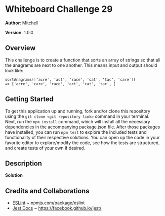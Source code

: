 # Whiteboard Challenge 29

**Author**: Mitchell

**Version**: 1.0.0

## Overview
This challenge is to create a function that sorts an array of strings so that all the anagrams are next to one another. This means input and output should look like:
```
sortAnagrams(['acre', 'act', 'race', 'cat', 'tac', 'care'])
=> ['acre', 'care', 'race', 'act', 'cat', 'tac', ]
```

## Getting Started
To get this application up and running, fork and/or clone this repository using the `git clone <git repository link>` command in your terminal. Next, run the `npm install` command, which will install all the necessary dependencies in the accompanying package.json file. After those packages have installed, you can run `npm test` to explore the included tests and functionality of their respective solutions. You can open up the code in your favorite editor to explore/modify the code, see how the tests are structured, and create tests of your own if desired.

## Description
**Solution**


## Credits and Collaborations
* [ESLint](https://www.npmjs.com/package/eslint) ~ npmjs.com/package/eslint
* [Jest Docs](https://facebook.github.io/jest/) ~ https://facebook.github.io/jest/

